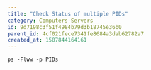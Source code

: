 ```yaml
---
title: "Check Status of multiple PIDs"
category: Computers-Servers
id: 9d7198c3f51f4984b79d3b18745e36b0
parent_id: 4cf021fece7341fe8684a3dab62782a7
created_at: 1587844164161
---
```


```
ps -Flww -p PIDs
```

                